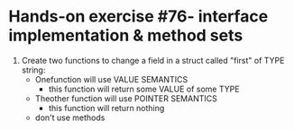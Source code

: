 # Hands-on exercise #76- interface implementation & method sets
1. Create two functions to change a field in a struct called "first" of TYPE string:
    - Onefunction will use VALUE SEMANTICS
      * this function will return some VALUE of some TYPE
    - Theother function will use POINTER SEMANTICS
      * this function will return nothing
    - don't use methods